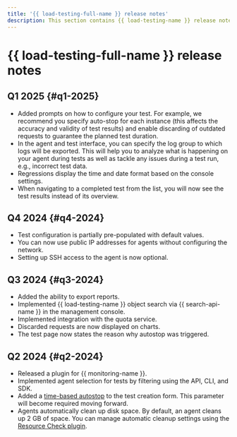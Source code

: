 ```yaml
---
title: '{{ load-testing-full-name }} release notes'
description: This section contains {{ load-testing-name }} release notes.
---
```


# {{ load-testing-full-name }} release notes

## Q1 2025 {#q1-2025}

* Added prompts on how to configure your test. For example, we recommend you specify auto-stop for each instance (this affects the accuracy and validity of test results) and enable discarding of outdated requests to guarantee the planned test duration.
* In the agent and test interface, you can specify the log group to which logs will be exported. This will help you to analyze what is happening on your agent during tests as well as tackle any issues during a test run, e.g., incorrect test data.
* Regressions display the time and date format based on the console settings.
* When navigating to a completed test from the list, you will now see the test results instead of its overview.

## Q4 2024 {#q4-2024}

* Test configuration is partially pre-populated with default values.
* You can now use public IP addresses for agents without configuring the network.
* Setting up SSH access to the agent is now optional.

## Q3 2024 {#q3-2024}

* Added the ability to export reports.
* Implemented {{ load-testing-name }} object search via {{ search-api-name }} in the management console.
* Implemented integration with the quota service.
* Discarded requests are now displayed on charts.
* The test page now states the reason why autostop was triggered.

## Q2 2024 {#q2-2024}

* Released a plugin for {{ monitoring-name }}.
* Implemented agent selection for tests by filtering using the API, CLI, and SDK.
* Added a [time-based autostop](./concepts/auto-stop.md) to the test creation form. This parameter will become required moving forward.
* Agents automatically clean up disk space. By default, an agent cleans up 2 GB of space. You can manage automatic cleanup settings using the [Resource Check plugin](https://yandextank.readthedocs.io/en/latest/core_and_modules.html#resource-check).